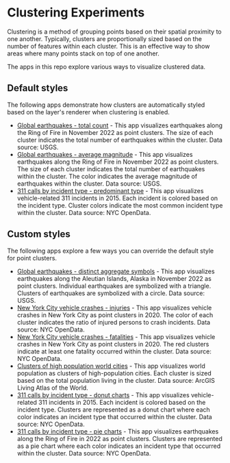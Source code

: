 # Clustering Experiments

Clustering is a method of grouping points based on their spatial proximity to one another. Typically, clusters are proportionally sized based on the number of features within each cluster. This is an effective way to show areas where many points stack on top of one another.

The apps in this repo explore various ways to visualize clustered data.

## Default styles

The following apps demonstrate how clusters are automatically styled based on the layer's renderer when clustering is enabled.

- [Global earthquakes - total count](https://ekenes.github.io/clustering-experiments/default/earthquakes-count.html) - This app visualizes earthquakes along the Ring of Fire in November 2022 as point clusters. The size of each cluster indicates the total number of earthquakes within the cluster. Data source: USGS.
- [Global earthquakes - average magnitude](https://ekenes.github.io/clustering-experiments/default/earthquakes-average-magnitude.html) - This app visualizes earthquakes along the Ring of Fire in November 2022 as point clusters. The size of each cluster indicates the total number of earthquakes within the cluster. The color indicates the average magnitude of earthquakes within the cluster. Data source: USGS.
- [311 calls by incident type - predominant type](https://ekenes.github.io/clustering-experiments/default/nyc-311-predominant-type.html) - This app visualizes vehicle-related 311 incidents in 2015. Each incident is colored based on the incident type. Cluster colors indicate the most common incident type within the cluster. Data source: NYC OpenData.

## Custom styles

The following apps explore a few ways you can override the default style for point clusters.

- [Global earthquakes - distinct aggregate symbols](https://ekenes.github.io/clustering-experiments/custom/earthquakes-distinct-clusters.html) - This app visualizes earthquakes along the Aleutian Islands, Alaska in November 2022 as point clusters. Individual earthquakes are symbolized with a triangle. Clusters of earthquakes are symbolized with a circle. Data source: USGS.
- [New York City vehicle crashes - injuries](https://ekenes.github.io/clustering-experiments/custom/nyc-crashes-injuries.html) - This app visualizes vehicle crashes in New York City as point clusters in 2020. The color of each cluster indicates the ratio of injured persons to crash incidents. Data source: NYC OpenData.
- [New York City vehicle crashes - fatalities](https://ekenes.github.io/clustering-experiments/custom/nyc-crashes-fatalities.html) - This app visualizes vehicle crashes in New York City as point clusters in 2020. The red clusters indicate at least one fatality occurred within the cluster. Data source: NYC OpenData.
- [Clusters of high population world cities](https://ekenes.github.io/clustering-experiments/custom/population-total.html) - This app visualizes world population as clusters of high-population cities. Each cluster is sized based on the total population living in the cluster. Data source: ArcGIS Living Atlas of the World.
- [311 calls by incident type - donut charts](https://ekenes.github.io/clustering-experiments/custom/nyc-311-donut-charts.html) - This app visualizes vehicle-related 311 incidents in 2015. Each incident is colored based on the incident type. Clusters are represented as a donut chart where each color indicates an incident type that occurred within the cluster. Data source: NYC OpenData.
- [311 calls by incident type - pie charts](https://ekenes.github.io/clustering-experiments/custom/nyc-311-pie-charts.html) - This app visualizes earthquakes along the Ring of Fire in 2022 as point clusters. Clusters are represented as a pie chart where each color indicates an incident type that occurred within the cluster. Data source: NYC OpenData.

